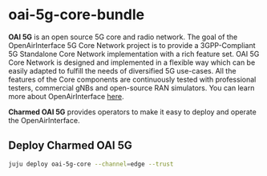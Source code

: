 # oai-5g-core-bundle

**OAI 5G** is an open source 5G core and radio network.
  The goal of the OpenAirInterface 5G Core Network project is to provide a 3GPP-Compliant 5G 
  Standalone Core Network implementation with a rich feature set. OAI 5G Core Network is designed and implemented 
  in a flexible way which can be easily adapted to fulfill the needs of diversified 5G use-cases. 
  All the features of the Core components are continuously tested with professional testers, 
  commercial gNBs and open-source RAN simulators. You can learn more about OpenAirInterface [here](https://www.openairinterface.org/).

**Charmed OAI 5G** provides operators to make it easy to deploy and operate the OpenAirInterface.

## Deploy Charmed OAI 5G

```bash
juju deploy oai-5g-core --channel=edge --trust
```
